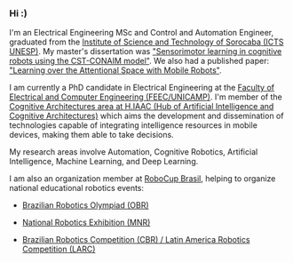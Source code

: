 ### Hi :)



I'm an Electrical Engineering MSc and Control and Automation Engineer, graduated from the [Institute of Science and Technology of Sorocaba (ICTS UNESP)](https://www.sorocaba.unesp.br). My master's dissertation was ["Sensorimotor learning in cognitive robots using the CST-CONAIM model"](http://hdl.handle.net/11449/214316). We also had a published paper: ["Learning over the Attentional Space with Mobile Robots"](https://doi.org/10.1109/ICDL-EpiRob48136.2020.9278119).


I am currently a PhD candidate in Electrical Engineering at the [Faculty of Electrical and Computer Engineering (FEEC/UNICAMP)](https://www.fee.unicamp.br). I'm member of the [Cognitive Architectures area at H.IAAC (Hub of Artificial Intelligence and Cognitive Architectures)](https://hiaac.unicamp.br/students/) which aims the development and dissemination of technologies capable of integrating intelligence resources in mobile devices, making them able to take decisions. 

My research areas involve Automation, Cognitive Robotics, Artificial Intelligence, Machine Learning, and Deep Learning.

I am also an organization member at [RoboCup Brasil](https://www.robocup.org.br/wp/quem-somos/), helping to organize national educational robotics events:
* [Brazilian Robotics Olympiad (OBR)](https://www.obr.org.br)

* [National Robotics Exhibition (MNR)](https://www.mnr.org.br)

* [Brazilian Robotics Competition (CBR) / Latin America Robotics Competition (LARC)](https://www.cbrobotica.org)


